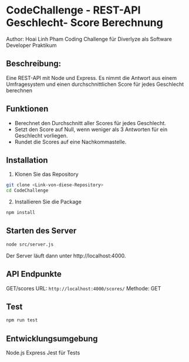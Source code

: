 # CodeChallenge - REST-API Geschlecht- Score Berechnung

Author: Hoai Linh Pham
Coding Challenge für Diverlyze als Software Developer Praktikum

## Beschreibung: 
Eine REST-API mit Node und Express. Es nimmt die Antwort aus einem Umfragesystem und einen durchschnittlichen Score für jedes Geschlecht berechnen

## Funktionen
- Berechnet den Durchschnitt aller Scores für jedes Geschlecht.
- Setzt den Score auf Null, wenn weniger als 3 Antworten für ein Geschlecht vorliegen.
- Rundet die Scores auf eine Nachkommastelle.

## Installation
1. Klonen Sie das Repository
```bash
git clone <Link-von-diese-Repository>
cd CodeChallenge
```
2. Installieren Sie die Package
```bash
npm install
```

## Starten des Server
```bash
node src/server.js
```
Der Server läuft dann unter http://localhost:4000.

## API Endpunkte
GET/scores
URL: `http://localhost:4000/scores/`
Methode: GET

## Test
```bash
npm run test
```

## Entwicklungsumgebung
Node.js
Express
Jest für Tests
